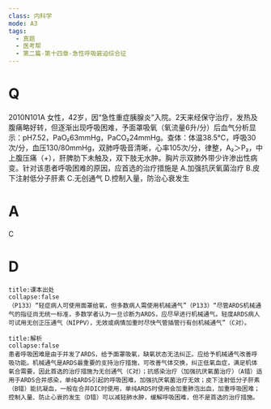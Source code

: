 ```yaml
---
class: 内科学
mode: A3
tags:
  - 真题
  - 医考帮
  - 第二篇-第十四章-急性呼吸窘迫综合征
---
```


# Q
2010N101A 女性，42岁，因“急性重症胰腺炎”入院。2天来经保守治疗，发热及腹痛略好转，但逐渐出现呼吸困难，予面罩吸氧（氧流量6升/分）后血气分析显示：pH7.52，PaO₂63mmHg，PaCO₂24mmHg。查体：体温38.5℃，呼吸30次/分，血压130/80mmHg，双肺呼吸音清晰，心率105次/分，律整，A₂＞P₂，中上腹压痛（+），肝脾肋下未触及，双下肢无水肿。胸片示双肺外带少许渗出性病变。针对该患者呼吸困难的原因，应首选的治疗措施是
A.加强抗厌氧菌治疗
B.皮下注射低分子肝素
C.无创通气
D.控制入量，防治心衰发生

# A
C
# D
```ad-note
title:课本出处
collapse:false
（P133）“轻症病人可使用面罩给氧，但多数病人需使用机械通气”（P133）“尽管ARDS机械通气的指征尚无统一标准，多数学者认为一旦诊断为ARDS，应尽早进行机械通气。轻度ARDS病人可试用无创正压通气（NIPPV），无效或病情加重时尽快气管插管行有创机械通气”（C对）。
```

```ad-summary
title:解析
collapse:false
患者呼吸困难是由于并发了ARDS，给予面罩吸氧，缺氧状态无法纠正。应给予机械通气改善呼吸功能。机械通气是ARDS最重要的支持治疗措施，可改善气体交换，纠正低氧血症，满足机体氧合需要，因此首选的治疗措施为无创通气（C对）；抗感染治疗（加强抗厌氧菌治疗）（A错）适用于ARDS合并感染，单纯ARDS引起的呼吸困难，加强抗厌氧菌治疗无效；皮下注射低分子肝素（B错）能抗凝血，一般在合并DIC时使用，单纯ARDS时使用会加重肺泡出血，加重呼吸困难；控制入量、防止心衰的发生（D错）可以减轻肺水肿，缓解呼吸困难，但不是首选的治疗措施。
```

